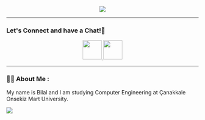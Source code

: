 <p align="center">
  <img src="https://capsule-render.vercel.app/api?type=waving&color=gradient&text=Hello!&height=100&section=header"/>
</p>

---
### Let's Connect and have a Chat!💬

<p align="center">
<a href="https://www.linkedin.com/in/imbilalyilmaz/">
  <img height="50" src="https://user-images.githubusercontent.com/46517096/166973395-19676cd8-f8ec-4abf-83ff-da8243505b82.png"/>
</a>
<a href="https://www.instagram.com/bil4ly/">
  <img height="50" src="https://user-images.githubusercontent.com/46517096/166974368-9798f39f-1f46-499c-b14e-81f0a3f83a06.png"/>
</a>
</p>

---

### :man_technologist: About Me :
My name is Bilal and I am studying Computer Engineering at Çanakkale Onsekiz Mart University.

<p align="left">
  <img src="https://capsule-render.vercel.app/api?type=waving&color=gradient&height=100&section=footer"/>
</p>
